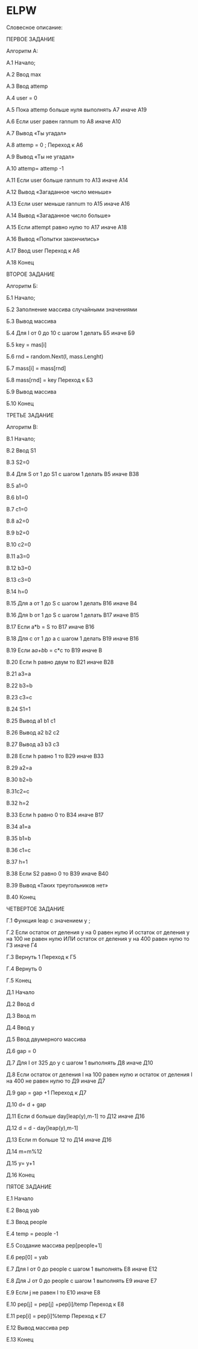 # ELPW
Словесное описание:

ПЕРВОЕ ЗАДАНИЕ

Алгоритм А:

А.1 Начало;

А.2 Ввод max

A.3 Ввод attemp

А.4 user = 0

А.5 Пока attemp больше нуля выполнять А7 иначе А19

А.6 Если user равен rannum то А8 иначе А10

А.7 Вывод «Ты угадал»

А.8 attemp = 0 ; Переход к А6

А.9 Вывод «Ты не угадал»

А.10 attemp= attemp -1

А.11 Если user больше rannum то А13 иначе А14

А.12 Вывод «Загаданное число меньше»

А.13 Если user меньше rannum то А15 иначе А16

А.14 Вывод «Загаданное число больше»

А.15 Если attempt равно нулю то А17 иначе А18

А.16 Вывод «Попытки закончились» 

А.17 Ввод user Переход к А6

А.18 Конец


ВТОРОЕ ЗАДАНИЕ

Алгоритм Б:

Б.1 Начало;

Б.2 Заполнение массива случайными значениями

Б.3 Вывод массива

Б.4 Для I от 0 до 10 с шагом 1 делать Б5 иначе Б9

Б.5 key = mas[i]

Б.6 rnd = random.Next(I, mass.Lenght)

Б.7 mass[i] = mass[rnd]

Б.8 mass[rnd] = key Переход к Б3

Б.9 Вывод массива

Б.10 Конец


ТРЕТЬЕ ЗАДАНИЕ

Алгоритм В:

В.1 Начало;

В.2 Ввод S1

В.3 S2=0

В.4 Для S от 1 до S1 с шагом 1 делать В5 иначе В38

В.5 a1=0

В.6 b1=0

В.7 c1=0

В.8 a2=0

В.9 b2=0

В.10 c2=0

В.11 a3=0

В.12 b3=0

В.13 c3=0

В.14 h=0

В.15 Для a от 1 до S с шагом 1 делать В16 иначе В4

В.16 Для b от 1 до S с шагом 1 делать В17 иначе В15

В.17 Если a*b = S то В17 иначе В16

В.18 Для c от 1 до a с шагом 1 делать В19 иначе В16

В.19 Если а*а+b*b = c*c то В19 иначе В

В.20 Если h  равно двум то В21 иначе В28

В.21 a3=a

В.22 b3=b

В.23 c3=c

В.24 S1=1

В.25 Вывод a1 b1 c1

В.26 Вывод a2 b2 c2

В.27 Вывод a3 b3 c3

В.28 Если h  равно 1 то В29 иначе В33

В.29 а2=а

В.30 b2=b

В.31c2=c

В.32 h=2

В.33 Если h  равно 0 то В34 иначе В17

В.34 a1=a

В.35 b1=b

В.36 c1=c

В.37 h=1

В.38 Если S2  равно 0 то В39 иначе В40

В.39 Вывод «Таких треугольников нет»

В.40 Конец


ЧЕТВЕРТОЕ ЗАДАНИЕ

Г.1 Функция leap с значением у ;

Г.2 Если остаток от деления у на 0 равен нулю И остаток от деления у на 100 не равен нулю ИЛИ остаток от деления у на 400 равен нулю то Г3 иначе Г4

Г.3 Вернуть 1 Переход к Г5

Г.4 Вернуть 0

Г.5 Конец

Д.1 Начало

Д.2 Ввод d

Д.3 Ввод m

Д.4 Ввод y

Д.5 Ввод двумерного массива 

Д.6 gap = 0

Д.7 Для I от 325 до у с шагом 1 выполнять Д8 иначе Д10

Д.8 Если остаток от деления I на 100 равен нулю и остаток от деления I на 400 не равен нулю то Д9 иначе Д7

Д.9 gap = gap +1 Переход к Д7

Д.10 d= d + gap

Д.11 Если d больше day[leap(y),m-1] то Д12 иначе Д16

Д.12 d = d - day[leap(y),m-1]

Д.13 Если m больше 12 то Д14 иначе Д16

Д.14 m=m%12

Д.15 y= y+1 

Д.16 Конец


ПЯТОЕ ЗАДАНИЕ

Е.1 Начало

Е.2 Ввод yab

Е.3 Ввод people

Е.4 temp = people -1

Е.5 Создание массива pep[people+1]

Е.6 pep[0] = yab

Е.7 Для I от 0 до people с шагом 1 выполнять E8 иначе E12

Е.8 Для J от 0 до people с шагом 1 выполнять E9 иначе E7

Е.9 Если j не равен I то Е10 иначе Е8

Е.10 pep[j] = pep[j] +pep[i]/temp Переход к Е8

Е.11 pep[i] = pep[i]%temp Переход к Е7

Е.12 Вывод массива pep

Е.13 Конец
